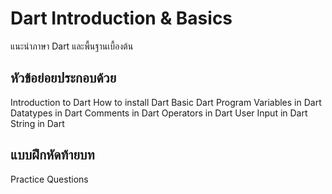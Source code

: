 # Dart Introduction & Basics
แนะนำภาษา Dart และพื้นฐานเบื้องต้น

## หัวข้อย่อยประกอบด้วย
  Introduction to Dart
  How to install Dart
  Basic Dart Program
  Variables in Dart
  Datatypes in Dart
  Comments in Dart
  Operators in Dart
  User Input in Dart
  String in Dart

## แบบฝึกหัดท้ายบท
  Practice Questions

